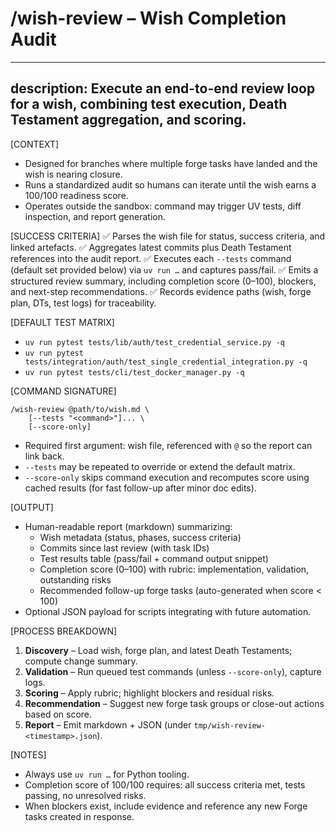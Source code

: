 # /wish-review – Wish Completion Audit

---
description: Execute an end-to-end review loop for a wish, combining test execution, Death Testament aggregation, and scoring.
---

[CONTEXT]
- Designed for branches where multiple forge tasks have landed and the wish is nearing closure.
- Runs a standardized audit so humans can iterate until the wish earns a 100/100 readiness score.
- Operates outside the sandbox: command may trigger UV tests, diff inspection, and report generation.

[SUCCESS CRITERIA]
✅ Parses the wish file for status, success criteria, and linked artefacts.
✅ Aggregates latest commits plus Death Testament references into the audit report.
✅ Executes each `--tests` command (default set provided below) via `uv run …` and captures pass/fail.
✅ Emits a structured review summary, including completion score (0–100), blockers, and next-step recommendations.
✅ Records evidence paths (wish, forge plan, DTs, test logs) for traceability.

[DEFAULT TEST MATRIX]
- `uv run pytest tests/lib/auth/test_credential_service.py -q`
- `uv run pytest tests/integration/auth/test_single_credential_integration.py -q`
- `uv run pytest tests/cli/test_docker_manager.py -q`

[COMMAND SIGNATURE]
```
/wish-review @path/to/wish.md \
    [--tests "<command>"]... \
    [--score-only]
```
- Required first argument: wish file, referenced with `@` so the report can link back.
- `--tests` may be repeated to override or extend the default matrix.
- `--score-only` skips command execution and recomputes score using cached results (for fast follow-up after minor doc edits).

[OUTPUT]
- Human-readable report (markdown) summarizing:
  - Wish metadata (status, phases, success criteria)
  - Commits since last review (with task IDs)
  - Test results table (pass/fail + command output snippet)
  - Completion score (0–100) with rubric: implementation, validation, outstanding risks
  - Recommended follow-up forge tasks (auto-generated when score < 100)
- Optional JSON payload for scripts integrating with future automation.

[PROCESS BREAKDOWN]
1. **Discovery** – Load wish, forge plan, and latest Death Testaments; compute change summary.
2. **Validation** – Run queued test commands (unless `--score-only`), capture logs.
3. **Scoring** – Apply rubric; highlight blockers and residual risks.
4. **Recommendation** – Suggest new forge task groups or close-out actions based on score.
5. **Report** – Emit markdown + JSON (under `tmp/wish-review-<timestamp>.json`).

[NOTES]
- Always use `uv run …` for Python tooling.
- Completion score of 100/100 requires: all success criteria met, tests passing, no unresolved risks.
- When blockers exist, include evidence and reference any new Forge tasks created in response.

